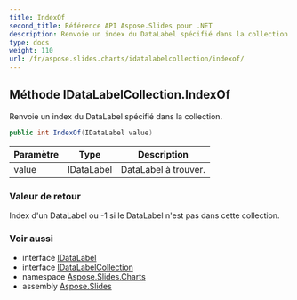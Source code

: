```yaml
---
title: IndexOf
second_title: Référence API Aspose.Slides pour .NET
description: Renvoie un index du DataLabel spécifié dans la collection.
type: docs
weight: 110
url: /fr/aspose.slides.charts/idatalabelcollection/indexof/
---
```


## Méthode IDataLabelCollection.IndexOf

Renvoie un index du DataLabel spécifié dans la collection.

```csharp
public int IndexOf(IDataLabel value)
```

| Paramètre | Type | Description |
| --- | --- | --- |
| value | IDataLabel | DataLabel à trouver. |

### Valeur de retour

Index d'un DataLabel ou -1 si le DataLabel n'est pas dans cette collection.

### Voir aussi

* interface [IDataLabel](../../idatalabel)
* interface [IDataLabelCollection](../../idatalabelcollection)
* namespace [Aspose.Slides.Charts](../../idatalabelcollection)
* assembly [Aspose.Slides](../../../)

<!-- NE PAS ÉDITER : généré par xmldocmd pour Aspose.Slides.dll -->